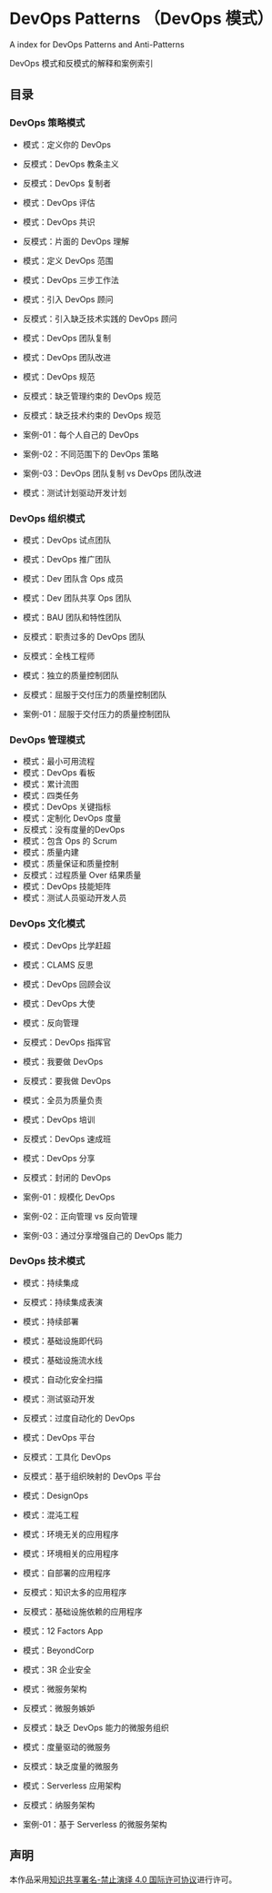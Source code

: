 # DevOps Patterns （DevOps 模式）

A index for DevOps Patterns and Anti-Patterns

DevOps 模式和反模式的解释和案例索引

## 目录

### DevOps 策略模式

* 模式：定义你的 DevOps
* 反模式：DevOps 教条主义
* 反模式：DevOps 复制者
* 模式：DevOps 评估
* 模式：DevOps 共识
* 反模式：片面的 DevOps 理解
* 模式：定义 DevOps 范围
* 模式：DevOps 三步工作法
* 模式：引入 DevOps 顾问
* 反模式：引入缺乏技术实践的 DevOps 顾问
* 模式：DevOps 团队复制
* 模式：DevOps 团队改进
* 模式：DevOps 规范
* 反模式：缺乏管理约束的 DevOps 规范
* 反模式：缺乏技术约束的 DevOps 规范

* 案例-01：每个人自己的 DevOps
* 案例-02：不同范围下的 DevOps 策略
* 案例-03：DevOps 团队复制 vs DevOps 团队改进
* 模式：测试计划驱动开发计划

### DevOps 组织模式

* 模式：DevOps 试点团队
* 模式：DevOps 推广团队
* 模式：Dev 团队含 Ops 成员
* 模式：Dev 团队共享 Ops 团队
* 模式：BAU 团队和特性团队
* 反模式：职责过多的 DevOps 团队
* 反模式：全栈工程师
* 模式：独立的质量控制团队
* 反模式：屈服于交付压力的质量控制团队

* 案例-01：屈服于交付压力的质量控制团队

### DevOps 管理模式

* 模式：最小可用流程
* 模式：DevOps 看板
* 模式：累计流图
* 模式：四类任务
* 模式：DevOps 关键指标
* 模式：定制化 DevOps 度量
* 反模式：没有度量的DevOps
* 模式：包含 Ops 的 Scrum
* 模式：质量内建
* 模式：质量保证和质量控制
* 反模式：过程质量 Over 结果质量
* 模式：DevOps 技能矩阵
* 模式：测试人员驱动开发人员

### DevOps 文化模式

* 模式：DevOps 比学赶超
* 模式：CLAMS 反思
* 模式：DevOps 回顾会议
* 模式：DevOps 大使
* 模式：反向管理
* 反模式：DevOps 指挥官
* 模式：我要做 DevOps
* 反模式：要我做 DevOps
* 模式：全员为质量负责
* 模式：DevOps 培训
* 反模式：DevOps 速成班
* 模式：DevOps 分享
* 反模式：封闭的 DevOps

* 案例-01：规模化 DevOps
* 案例-02：正向管理 vs 反向管理
* 案例-03：通过分享增强自己的 DevOps 能力

### DevOps 技术模式

* 模式：持续集成
* 反模式：持续集成表演
* 模式：持续部署
* 模式：基础设施即代码
* 模式：基础设施流水线
* 模式：自动化安全扫描
* 模式：测试驱动开发
* 反模式：过度自动化的 DevOps
* 模式：DevOps 平台
* 反模式：工具化 DevOps
* 反模式：基于组织映射的 DevOps 平台
* 模式：DesignOps
* 模式：混沌工程
* 模式：环境无关的应用程序
* 模式：环境相关的应用程序
* 模式：自部署的应用程序
* 反模式：知识太多的应用程序
* 反模式：基础设施依赖的应用程序
* 模式：12 Factors App
* 模式：BeyondCorp
* 模式：3R 企业安全
* 模式：微服务架构
* 反模式：微服务嫉妒
* 反模式：缺乏 DevOps 能力的微服务组织
* 模式：度量驱动的微服务
* 反模式：缺乏度量的微服务
* 模式：Serverless 应用架构
* 反模式：纳服务架构

* 案例-01：基于 Serverless 的微服务架构

## 声明

本作品采用[知识共享署名-禁止演绎 4.0 国际许可协议](http://creativecommons.org/licenses/by-nd/4.0/)进行许可。